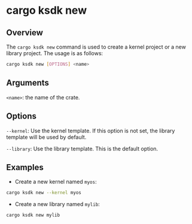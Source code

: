 # cargo ksdk new

## Overview

The `cargo ksdk new` command
is used to create a kernel project
or a new library project.
The usage is as follows:

```bash
cargo ksdk new [OPTIONS] <name>
```

## Arguments

`<name>`: the name of the crate.

## Options

`--kernel`:
Use the kernel template.
If this option is not set,
the library template will be used by default.

`--library`:
Use the library template. This is the default option.

## Examples

- Create a new kernel named `myos`: 

```bash
cargo ksdk new --kernel myos
```

- Create a new library named `mylib`:

```bash
cargo ksdk new mylib
```
